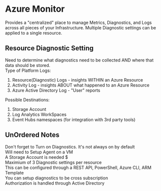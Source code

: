 # Azure Monitor
Provides a "centralized" place to manage Metrics, Diagnostics, and Logs across all pieces of your Infrastructure.  Multiple Diagnostic settings can be applied to a single resource.  

## Resource Diagnostic Setting
Need to determine what diagnostics need to be collected AND where that data should be stored.  
Type of Platform Logs:  
1) Resource(Diagnostic) Logs - insights WITHIN an Azure Resource  
2) Activity Log - insights ABOUT what happened to an Azure Resource  
3) Azure Active Directory Log - "User" reports  

Possible Destinations:  
1) Storage Account
2) Log Analytics WorkSpaces
3) Event Hubs namespaces (for integration with 3rd party tools)  

## UnOrdered Notes
Don't forget to Turn on Diagnostics.  It's not always on by default  
Will need to Setup Agent on a VM  
A Storage Account is needed $  
Maximium of 3 Diagnostic settings per resource  
This can be configured through a REST API, PowerShell, Azure CLI, ARM Template  
You can setup diagnostics to be cross subscription  
Authorization is handled through Active Directory





